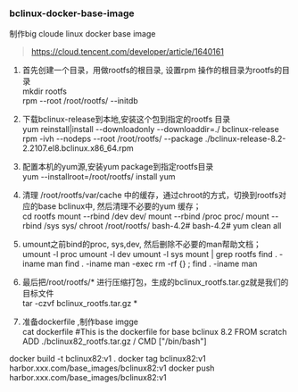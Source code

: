 ### bclinux-docker-base-image
制作big cloude linux docker base image

>https://cloud.tencent.com/developer/article/1640161
1. 首先创建一个目录，用做rootfs的根目录, 设置rpm 操作的根目录为rootfs的目录  
  mkdir rootfs  
  rpm --root  /root/rootfs/ --initdb  

2. 下载bclinux-release到本地,安装这个包到指定的rootfs 目录  
  yum reinstall|install --downloadonly --downloaddir=./ bclinux-release
  rpm -ivh --nodeps --root /root/rootfs/  --package ./bclinux-release-8.2-2.2107.el8.bclinux.x86_64.rpm

3. 配置本机的yum源,安装yum package到指定rootfs目录  
  yum --installroot=/root/rootfs/  install yum

4. 清理 /root/rootfs/var/cache 中的缓存，通过chroot的方式，切换到rootfs对应的base bclinux中, 然后清理不必要的yum 缓存；  
  cd rootfs
  mount --rbind /dev dev/
  mount --rbind /proc proc/
  mount --rbind /sys sys/
  chroot /root/rootfs/
    bash-4.2#
    bash-4.2# yum clean all

5. umount之前bind的proc, sys,dev, 然后删除不必要的man帮助文档；  
  umount -l proc
  umount -l dev
  umount -l sys
  mount | grep rootfs
  find . -iname man
  find . -iname man -exec rm -rf {} \;
  find . -iname man

6. 最后把/root/rootfs/* 进行压缩打包，生成的bclinux_rootfs.tar.gz就是我们的目标文件  
  tar -czvf bclinux_rootfs.tar.gz   *

7. 准备dockerfile ,制作base imgge  
  cat dockerfile
  #This is the dockerfile for base bclinux 8.2
  FROM scratch
  ADD ./bclinux82_rootfs.tar.gz  /
  CMD ["/bin/bash"]

  docker build -t bclinux82:v1 .
  docker tag bclinux82:v1 harbor.xxx.com/base_images/bclinux82:v1
  docker push harbor.xxx.com/base_images/bclinux82:v1

